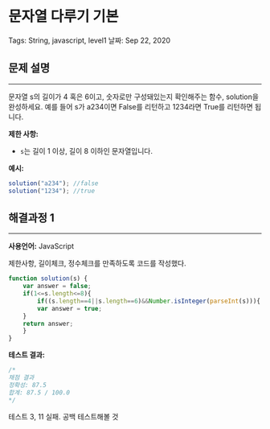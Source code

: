 # 문자열 다루기 기본

Tags: String, javascript, level1
날짜: Sep 22, 2020

## **문제 설명**

---

문자열 s의 길이가 4 혹은 6이고, 숫자로만 구성돼있는지 확인해주는 함수, solution을 완성하세요. 예를 들어 s가 a234이면 False를 리턴하고 1234라면 True를 리턴하면 됩니다.

**제한 사항:** 

- `s`는 길이 1 이상, 길이 8 이하인 문자열입니다.

**예시:**

```jsx
solution("a234"); //false
solution("1234"); //true
```

## 해결과정 1

---
**사용언어:** JavaScript

제한사항, 길이체크, 정수체크를 만족하도록 코드를 작성했다.

```jsx
function solution(s) {
    var answer = false;
    if(1<=s.length<=8){
        if((s.length==4||s.length==6)&&Number.isInteger(parseInt(s))){
        var answer = true;
    }
    return answer;
    }
}
```

**테스트 결과:**

```jsx
/*
채점 결과
정확성: 87.5
합계: 87.5 / 100.0
*/
```

테스트 3, 11 실패. 공백 테스트해볼 것